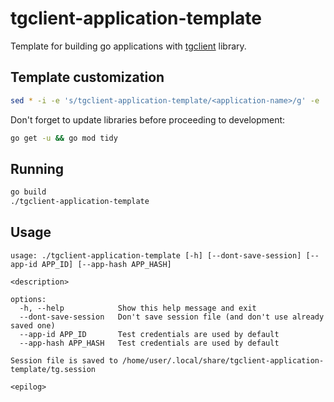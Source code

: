 # tgclient-application-template

Template for building go applications with [tgclient](https://github.com/3bl3gamer/tgclient) library.

## Template customization

```sh
sed * -i -e 's/tgclient-application-template/<application-name>/g' -e 's/Layerex/<your GitHub username>/g'
```

Don't forget to update libraries before proceeding to development:

```sh
go get -u && go mod tidy
```

## Running

```sh
go build
./tgclient-application-template
```

## Usage

```text
usage: ./tgclient-application-template [-h] [--dont-save-session] [--app-id APP_ID] [--app-hash APP_HASH]

<description>

options:
  -h, --help            Show this help message and exit
  --dont-save-session   Don't save session file (and don't use already saved one)
  --app-id APP_ID       Test credentials are used by default
  --app-hash APP_HASH   Test credentials are used by default

Session file is saved to /home/user/.local/share/tgclient-application-template/tg.session

<epilog>
```
